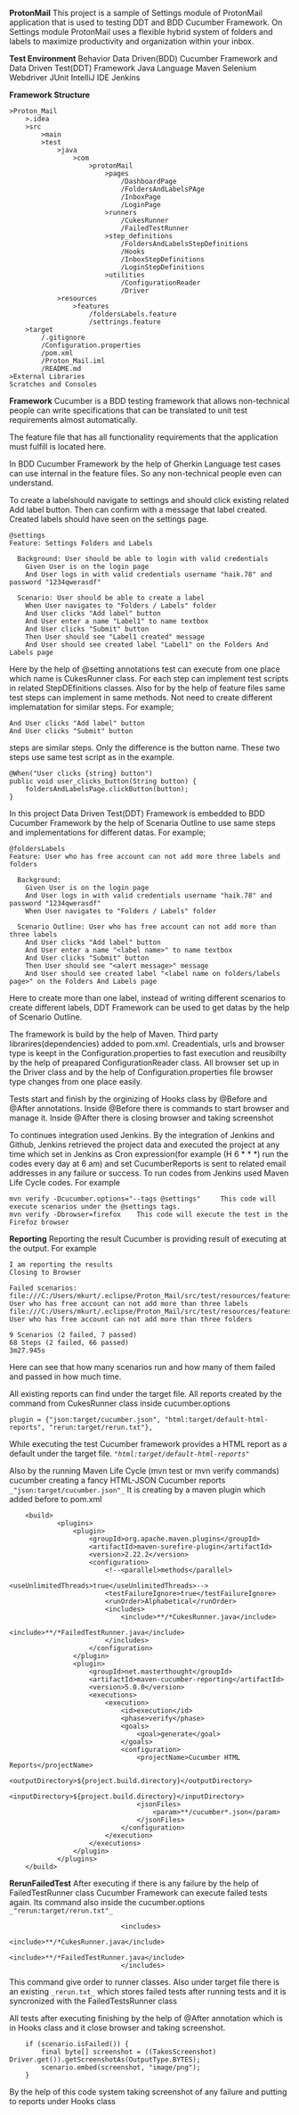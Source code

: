 **ProtonMail**
This project is a sample of Settings module of ProtonMail application that is used to testing DDT and BDD Cucumber Framework. On Settings module ProtonMail uses a flexible hybrid system of folders and labels to maximize productivity and organization within your inbox.

**Test Environment**
Behavior Data Driven(BDD) Cucumber Framework and Data Driven Test(DDT) Framework Java Language Maven Selenium Webdriver JUnit IntelliJ IDE Jenkins

**Framework Structure**
    
    >Proton_Mail
        >.idea
        >src
            >main
            >test
                >java
                    >com
                        >protonMail
                            >pages
                                /DashboardPage
                                /FoldersAndLabelsPAge
                                /InboxPage
                                /LoginPage                              
                            >runners
                                /CukesRunner
                                /FailedTestRunner                                
                            >step_definitions
                                /FoldersAndLabelsStepDefinitions
                                /Hooks
                                /InboxStepDefinitions
                                /LoginStepDefinitions
                            >utilities
                                /ConfigurationReader
                                /Driver
                >resources
                    >features
                        /foldersLabels.feature
                        /settrings.feature
        >target
            /.gitignore
            /Configuration.properties
            /pom.xml
            /Proton_Mail.iml
            /README.md
    >External Libraries
    Scratches and Consoles

**Framework**
Cucumber is a BDD testing framework that allows non-technical people can write specifications that can be translated to unit test requirements almost automatically.

The feature file that has all functionality requirements that the application must fulfill is located here.

In BDD Cucumber Framework by the help of Gherkin Language test cases can use internal in the feature files. So any non-technical people even can understand.

To create a labelshould navigate to settings and should click existing related Add label button. Then can confirm with a message that label created. Created labels should have seen on the settings page.

    @settings
    Feature: Settings Folders and Labels

      Background: User should be able to login with valid credentials
        Given User is on the login page
        And User logs in with valid credentials username "haik.78" and password "1234qwerasdf"

      Scenario: User should be able to create a label
        When User navigates to "Folders / Labels" folder
        And User clicks "Add label" button
        And User enter a name "Label1" to name textbox
        And User clicks "Submit" button
        Then User should see "Label1 created" message
        And User should see created label "Label1" on the Folders And Labels page

Here by the help of @setting annotations test can execute from one place which name is CukesRunner class. For each step can implement test scripts in related StepDEfinitions classes. Also for by the help of feature files same test steps can implement in same methods. Not need to create different implematation for similar steps. For example;

    And User clicks "Add label" button
    And User clicks "Submit" button
    
steps are similar steps. Only the difference is the button name. These two steps use same test script as in the example.

    @When("User clicks {string} button")
    public void user_clicks_button(String button) {
        foldersAndLabelsPage.clickButton(button);
    }
    
In this project Data Driven Test(DDT) Framework is embedded to BDD Cucumber Framework by the help of Scenaria Outline to use same steps and implementations for different datas. For example;

    @foldersLabels
    Feature: User who has free account can not add more three labels and folders

      Background:
        Given User is on the login page
        And User logs in with valid credentials username "haik.78" and password "1234qwerasdf"
        When User navigates to "Folders / Labels" folder

      Scenario Outline: User who has free account can not add more than three labels
        And User clicks "Add label" button
        And User enter a name "<label name>" to name textbox
        And User clicks "Submit" button
        Then User should see "<alert message>" message
        And User should see created label "<label name on folders/labels page>" on the Folders And Labels page
    
Here to create more than one label, instead of writing different scenarios to create different labels, DDT Framework can be used to get datas by the help of Scenario Outline.

The framework is build by the help of Maven. Third party librarires(dependencies) added to pom.xml. Creadentials, urls and browser type is keept in the Configuration.properties to fast execution and reusibilty by the help of preapared ConfigurationReader class. All browser set up in the Driver class and by the help of Configuration.properties file browser type changes from one place easily.

Tests start and finish by the orginizing of Hooks class by @Before and @After annotations. Inside @Before there is commands to start browser and manage it. Inside @After there is closing browser and taking screenshot
 
To continues integration used Jenkins. By the integration of Jenkins and Github, Jenkins retrieved the project data and executed the project at any time which set in Jenkins as Cron expression(for example (H 6 * * *) run the codes every day at 6 am) and set CucumberReports is sent to related email addresses in any failure or success. To run codes from Jenkins used Maven Life Cycle codes. For example

    mvn verify -Dcucumber.options="--tags @settings"     This code will execute scenarios under the @settings tags.
    mvn verify -Dbrowser=firefox    This code will execute the test in the Firefoz browser

**Reporting**
Reporting the result Cucumber is providing result of executing at the output. For example

    I am reporting the results
    Closing to Browser
    
    Failed scenarios:
    file:///C:/Users/mkurt/.eclipse/Proton_Mail/src/test/resources/features/foldersLabels.feature:21# User who has free account can not add more than three labels
    file:///C:/Users/mkurt/.eclipse/Proton_Mail/src/test/resources/features/foldersLabels.feature:35# User who has free account can not add more than three folders
    
    9 Scenarios (2 failed, 7 passed)
    68 Steps (2 failed, 66 passed)
    3m27.945s

Here can see that how many scenarios run and how many of them failed and passed in how much time.

All existing reports can find under the target file. All reports created by the command from CukesRunner class inside cucumber.options

    plugin = {"json:target/cucumber.json", "html:target/default-html-reports", "rerun:target/rerun.txt"},
    
While executing the test Cucumber framework provides a HTML report as a default under the target file.  _`"html:target/default-html-reports"`_

Also by the running Maven Life Cycle (mvn test or mvn verify commands) cucumber creating a fancy HTML-JSON Cucumber reports `_"json:target/cucumber.json"_`
It is creating by a maven plugin which added before to pom.xml

        <build>
                <plugins>
                    <plugin>
                        <groupId>org.apache.maven.plugins</groupId>
                        <artifactId>maven-surefire-plugin</artifactId>
                        <version>2.22.2</version>
                        <configuration>
                            <!--<parallel>methods</parallel>
                            <useUnlimitedThreads>true</useUnlimitedThreads>-->
                            <testFailureIgnore>true</testFailureIgnore>
                            <runOrder>Alphabetical</runOrder>
                            <includes>
                                <include>**/*CukesRunner.java</include>
                                <include>**/*FailedTestRunner.java</include>
                            </includes>
                        </configuration>
                    </plugin>
                    <plugin>
                        <groupId>net.masterthought</groupId>
                        <artifactId>maven-cucumber-reporting</artifactId>
                        <version>5.0.0</version>
                        <executions>
                            <execution>
                                <id>execution</id>
                                <phase>verify</phase>
                                <goals>
                                    <goal>generate</goal>
                                </goals>
                                <configuration>
                                    <projectName>Cucumber HTML Reports</projectName>
                                    <outputDirectory>${project.build.directory}</outputDirectory>
                                    <inputDirectory>${project.build.directory}</inputDirectory>
                                    <jsonFiles>
                                        <param>**/cucumber*.json</param>
                                    </jsonFiles>
                                </configuration>
                            </execution>
                        </executions>
                    </plugin>
                </plugins>
        </build>
    
**RerunFailedTest**
After executing if there is any failure by the help of FailedTestRunner class Cucumber Framework can execute failed tests again. Its command also inside the cucumber.options `_"rerun:target/rerun.txt"_`
    
                                <includes>
                                    <include>**/*CukesRunner.java</include>
                                    <include>**/*FailedTestRunner.java</include>
                                </includes>

This command give order to runner classes. Also under target file there is an existing `_rerun.txt_`  which stores failed tests after running tests and it is syncronized with the FailedTestsRunner class

All tests after executing finishing by the help of @After annotation which is in Hooks class and it close browser and taking screenshot.  

        if (scenario.isFailed()) {
            final byte[] screenshot = ((TakesScreenshot) Driver.get()).getScreenshotAs(OutputType.BYTES);
            scenario.embed(screenshot, "image/png");
        }
        
By the help of this code system taking screenshot of any failure and putting to reports under Hooks class
                
    
